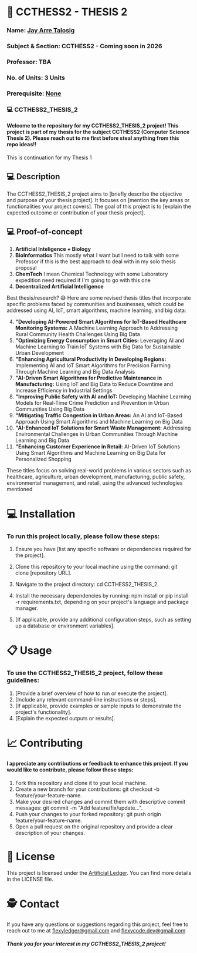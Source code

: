 # 💫 CCTHESS2 - THESIS 2

### Name: [Jay Arre Talosig](https://github.com/flexycode)  
### Subject & Section: CCTHESS2 - Coming soon in 2026 
### Professor: TBA  
### No. of Units: 3 Units
### Prerequisite: [None](https://www.youtube.com/watch?v=KyUVo8ijZ98)

### 💻 CCTHESS2_THESIS_2

#### Welcome to the repository for my CCTHESS2_THESIS_2 project! This project is part of my thesis for the subject CCTHESS2 (Computer Science Thesis 2). Please reach out to me first before steal anything from this repo ideas!!
This is continuation for my Thesis 1

## 💻 Description
The CCTHESS2_THESIS_2 project aims to [briefly describe the objective and purpose of your thesis project]. It focuses on [mention the key areas or functionalities your project covers]. The goal of this project is to [explain the expected outcome or contribution of your thesis project].

## 💻 Proof-of-concept
1. **Artificial Inteligence + Biology**
2. **BioInformatics** This mostly what I want but I need to talk with some Professor if this is the best approach to deal with in my solo thesis proposal
3. **ChemTech** I mean Chemical Technology with some Laboratory expedition need required if I'm going to go with this one
4. **Decentralized Artificial Intelligence**
   
Best thesis/research? 😅
Here are some revised thesis titles that incorporate specific problems faced by communities and businesses, which could be addressed using AI, IoT, smart algorithms, machine learning, and big data:

4. **"Developing AI-Powered Smart Algorithms for IoT-Based Healthcare Monitoring Systems:** A Machine Learning Approach to Addressing Rural Community Health Challenges Using Big Data
5. **"Optimizing Energy Consumption in Smart Cities:** Leveraging AI and Machine Learning to Train IoT Systems with Big Data for Sustainable Urban Development
6. **"Enhancing Agricultural Productivity in Developing Regions:** Implementing AI and IoT Smart Algorithms for Precision Farming Through Machine Learning and Big Data Analysis
7. **"AI-Driven Smart Algorithms for Predictive Maintenance in Manufacturing:** Using IoT and Big Data to Reduce Downtime and Increase Efficiency in Industrial Settings
8. **"Improving Public Safety with AI and IoT:** Developing Machine Learning Models for Real-Time Crime Prediction and Prevention in Urban Communities Using Big Data
9. **"Mitigating Traffic Congestion in Urban Areas:** An AI and IoT-Based Approach Using Smart Algorithms and Machine Learning on Big Data
10. **"AI-Enhanced IoT Solutions for Smart Waste Management:** Addressing Environmental Challenges in Urban Communities Through Machine Learning and Big Data
11. **"Enhancing Customer Experience in Retail:** AI-Driven IoT Solutions Using Smart Algorithms and Machine Learning on Big Data for Personalized Shopping

These titles focus on solving real-world problems in various sectors such as healthcare, agriculture, urban development, manufacturing, public safety, environmental management, and retail, using the advanced technologies mentioned

# 💻 Installation    
### To run this project locally, please follow these steps:

1. Ensure you have [list any specific software or dependencies required for the project].
2. Clone this repository to your local machine using the command: git clone [repository URL].
3. Navigate to the project directory: cd CCTHESS2_THESIS_2.
4. Install the necessary dependencies by running: npm install or pip install -r requirements.txt, depending on your project's language and package manager.

5. [If applicable, provide any additional configuration steps, such as setting up a database or environment variables].
   
# 📋 Usage
### To use the CCTHESS2_THESIS_2 project, follow these guidelines:

1. [Provide a brief overview of how to run or execute the project].
2. [Include any relevant command-line instructions or steps].
3. [If applicable, provide examples or sample inputs to demonstrate the project's functionality].
4. [Explain the expected outputs or results].

# 📈 Contributing 

#### I appreciate any contributions or feedback to enhance this project. If you would like to contribute, please follow these steps:

1. Fork this repository and clone it to your local machine.
2. Create a new branch for your contributions: git checkout -b feature/your-feature-name.
3. Make your desired changes and commit them with descriptive commit messages: git commit -m "Add feature/fix/update...".
4. Push your changes to your forked repository: git push origin feature/your-feature-name.
5. Open a pull request on the original repository and provide a clear description of your changes.

# 🔐 License
This project is licensed under the [Artificial Ledger](https://github.com/Artificial-Ledger-Technology). You can find more details in the LICENSE file.

# 🕵️ Contact
If you have any questions or suggestions regarding this project, feel free to reach out to me at flexyledger@gmail.com and flexycode.dev@gmail.com

##### Thank you for your interest in my CCTHESS2_THESIS_2 project!


